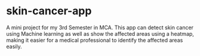 # skin-cancer-app
A mini project for my 3rd Semester in MCA. This app can detect skin cancer using Machine learning as well as show the affected areas using a heatmap, making it easier for a medical professional to identify the affected areas easily.
